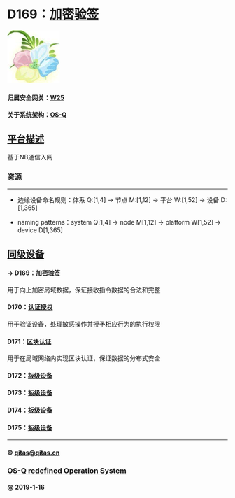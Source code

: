 ﻿# D169：[加密验签](https://github.com/OS-Q/D169)

[![sites](OS-Q/OS-Q.png)](http://www.OS-Q.com)

#### 归属安全网关：[W25](https://github.com/OS-Q/W25)

#### 关于系统架构：[OS-Q](https://github.com/OS-Q/OS-Q)

## [平台描述](https://github.com/OS-Q/D169/wiki) 

基于NB通信入网

### [资源](OS-Q/)



---

- 边缘设备命名规则：体系 Q:[1,4] -> 节点 M:[1,12] -> 平台 W:[1,52] -> 设备 D:[1,365]

- naming patterns：system Q[1,4] -> node M[1,12] -> platform W[1,52] -> device D[1,365]

## [同级设备](https://github.com/OS-Q/W25/wiki) 

#### -> D169：[加密验签](https://github.com/OS-Q/D169)

用于向上加密局域数据，保证接收指令数据的合法和完整

#### D170：[认证授权](https://github.com/OS-Q/D170)

用于验证设备，处理敏感操作并授予相应行为的执行权限

#### D171：[区块认证](https://github.com/OS-Q/D171)

用于在局域网络内实现区块认证，保证数据的分布式安全

#### D172：[板级设备](https://github.com/OS-Q/D172)



#### D173：[板级设备](https://github.com/OS-Q/D173)



#### D174：[板级设备](https://github.com/OS-Q/D174)



#### D175：[板级设备](https://github.com/OS-Q/D175)



---

####  © qitas@qitas.cn
###  [OS-Q redefined Operation System](http://www.OS-Q.com)
####  @ 2019-1-16
